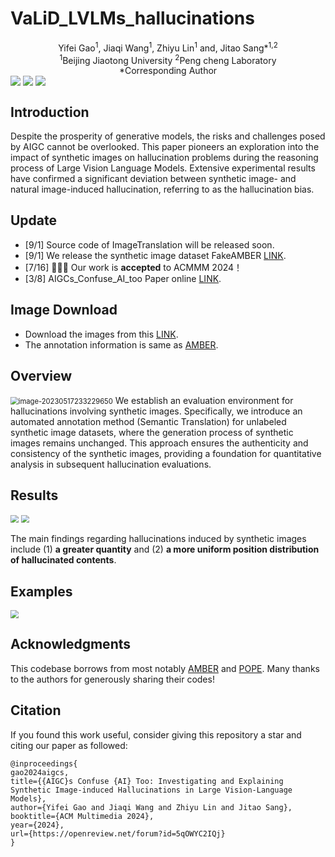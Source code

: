 # VaLiD_LVLMs_hallucinations
<div align="center">
Yifei Gao<sup>1</sup>, Jiaqi Wang<sup>1</sup>, Zhiyu Lin<sup>1</sup> and, Jitao Sang*<sup>1,2</sup>
</div>
<div align="center">
<sup>1</sup>Beijing Jiaotong University    <sup>2</sup>Peng cheng Laboratory
</div>
<div align="center">
*Corresponding Author
</div>

<!-- Arxiv Link, Project Link -->
<div style='display:flex; gap: 0.25rem; '>
<a href="https://arxiv.org/abs/2403.08542"><img src="https://img.shields.io/badge/arXiv-2403.08542-b31b1b.svg"></a>
<a href="https://github.com/LucusFigoGao/AIGCs_Confuse_AI_Too"><img src="https://img.shields.io/badge/Project%20Page-online-brightgreen"></a>
<a href='LICENSE'><img src='https://img.shields.io/badge/License-MIT-blue.svg'></a>
</div>

## Introduction
Despite the prosperity of generative models, the risks and challenges posed by AIGC cannot be overlooked. This paper pioneers an exploration into the impact of synthetic images on hallucination problems during the reasoning process of Large Vision Language Models. Extensive experimental results have confirmed a significant deviation between synthetic image- and natural image-induced hallucination, referring to as the hallucination bias.

## Update
- [9/1] Source code of ImageTranslation will be released soon.
- [9/1] We release the synthetic image dataset FakeAMBER [LINK](https://pan.baidu.com/s/1WfqVhXqeQudMFMMrWA4r1w?pwd=d54y).
- [7/16] 🎉🎉🎉 Our work is **accepted** to ACMMM 2024！
- [3/8] AIGCs_Confuse_AI_too Paper online [LINK](https://arxiv.org/abs/2403.08542).

## Image Download
* Download the images from this [LINK](https://pan.baidu.com/s/1WfqVhXqeQudMFMMrWA4r1w?pwd=d54y).
* The annotation information is same as [AMBER](https://github.com/junyangwang0410/AMBER/tree/master).

## Overview
<img src="./assets/semantic translation_01.jpg" alt="image-20230517233229650" style="zoom:80%;" />
We establish an evaluation environment for hallucinations involving synthetic images. Specifically, we introduce an automated annotation method (Semantic Translation) for unlabeled synthetic image datasets, where the generation process of synthetic images remains unchanged. This approach ensures the authenticity and consistency of the synthetic images, providing a foundation for quantitative analysis in subsequent hallucination evaluations. 

## Results
<img src="./assets/AMBER_eval.png" style="zoom:80%;" />
<img src="./assets/Redar.jpg" style="zoom:80%;" />

The main findings regarding hallucinations induced by synthetic images include (1) **a greater quantity** and (2) **a more uniform position distribution of hallucinated contents**. 

## Examples
<img src="./assets/Introduction.jpg" style="zoom:80%;" />

## Acknowledgments
This codebase borrows from most notably [AMBER](https://github.com/junyangwang0410/AMBER/tree/master) and [POPE](https://github.com/RUCAIBox/POPE). Many thanks to the authors for generously sharing their codes!


## Citation
If you found this work useful, consider giving this repository a star and citing our paper as followed:

```
@inproceedings{
gao2024aigcs,
title={{AIGC}s Confuse {AI} Too: Investigating and Explaining Synthetic Image-induced Hallucinations in Large Vision-Language Models},
author={Yifei Gao and Jiaqi Wang and Zhiyu Lin and Jitao Sang},
booktitle={ACM Multimedia 2024},
year={2024},
url={https://openreview.net/forum?id=5qOWYC2IQj}
}
```
